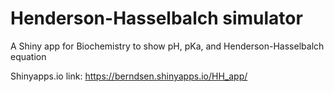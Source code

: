 # Henderson-Hasselbalch simulator
A Shiny app for Biochemistry to show pH, pKa, and Henderson-Hasselbalch equation

Shinyapps.io link: https://berndsen.shinyapps.io/HH_app/
